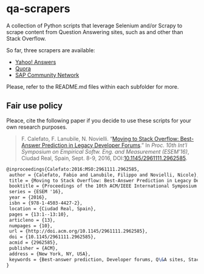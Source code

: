 # qa-scrapers

A collection of Python scripts that leverage Selenium and/or Scrapy to scrape content from Question Answering sites, such as and other than Stack Overflow.

So far, three scrapers are available:
* [Yahoo! Answers](yahoo-answers/README.md)
* [Quora](quora/README.md)
* [SAP Community Network](scn/README.md)

Please, refer to the README.md files within each subfolder for more.

## Fair use policy
Pleace, cite the following paper if you decide to use these scripts for your own research purposes.

> F. Calefato, F. Lanubile, N. Novielli. “[Moving to Stack Overflow: Best-Answer Prediction in Legacy Developer Forums](http://collab.di.uniba.it/fabio/wp-content/uploads/sites/5/2014/05/a13-calefato.pdf).” In *Proc. 10th Int’l Symposium on Empirical Softw. Eng. and Measurement (ESEM’16)*, Ciudad Real, Spain, Sept. 8-9, 2016, DOI:[10.1145/2961111.2962585](http://doi.acm.org/10.1145/2961111.2962585).

```latex
@inproceedings{Calefato:2016:MSO:2961111.2962585,
 author = {Calefato, Fabio and Lanubile, Filippo and Novielli, Nicole},
 title = {Moving to Stack Overflow: Best-Answer Prediction in Legacy Developer Forums},
 booktitle = {Proceedings of the 10th ACM/IEEE International Symposium on Empirical Software Engineering and Measurement},
 series = {ESEM '16},
 year = {2016},
 isbn = {978-1-4503-4427-2},
 location = {Ciudad Real, Spain},
 pages = {13:1--13:10},
 articleno = {13},
 numpages = {10},
 url = {http://doi.acm.org/10.1145/2961111.2962585},
 doi = {10.1145/2961111.2962585},
 acmid = {2962585},
 publisher = {ACM},
 address = {New York, NY, USA},
 keywords = {Best-answer prediction, Developer forums, Q\&A sites, Stack Overflow},
}
```


